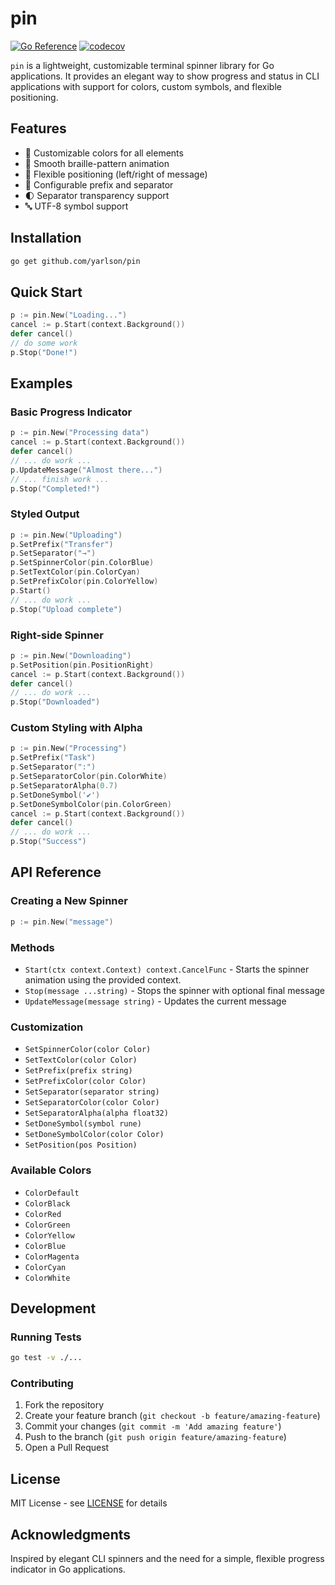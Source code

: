 # pin

[![Go Reference](https://pkg.go.dev/badge/github.com/yarlson/pin.svg)](https://pkg.go.dev/github.com/yarlson/pin)
[![codecov](https://codecov.io/gh/yarlson/pin/branch/main/graph/badge.svg)](https://codecov.io/gh/yarlson/pin)

`pin` is a lightweight, customizable terminal spinner library for Go applications. It provides an elegant way to show progress and status in CLI applications with support for colors, custom symbols, and flexible positioning.

## Features

- 🎨 Customizable colors for all elements
- 🔄 Smooth braille-pattern animation
- 🎯 Flexible positioning (left/right of message)
- 💫 Configurable prefix and separator
- 🌓 Separator transparency support
- 🔤 UTF-8 symbol support

## Installation

```bash
go get github.com/yarlson/pin
```

## Quick Start

```go
p := pin.New("Loading...")
cancel := p.Start(context.Background())
defer cancel()
// do some work
p.Stop("Done!")
```

## Examples

### Basic Progress Indicator

```go
p := pin.New("Processing data")
cancel := p.Start(context.Background())
defer cancel()
// ... do work ...
p.UpdateMessage("Almost there...")
// ... finish work ...
p.Stop("Completed!")
```

### Styled Output

```go
p := pin.New("Uploading")
p.SetPrefix("Transfer")
p.SetSeparator("→")
p.SetSpinnerColor(pin.ColorBlue)
p.SetTextColor(pin.ColorCyan)
p.SetPrefixColor(pin.ColorYellow)
p.Start()
// ... do work ...
p.Stop("Upload complete")
```

### Right-side Spinner

```go
p := pin.New("Downloading")
p.SetPosition(pin.PositionRight)
cancel := p.Start(context.Background())
defer cancel()
// ... do work ...
p.Stop("Downloaded")
```

### Custom Styling with Alpha

```go
p := pin.New("Processing")
p.SetPrefix("Task")
p.SetSeparator(":")
p.SetSeparatorColor(pin.ColorWhite)
p.SetSeparatorAlpha(0.7)
p.SetDoneSymbol('✔')
p.SetDoneSymbolColor(pin.ColorGreen)
cancel := p.Start(context.Background())
defer cancel()
// ... do work ...
p.Stop("Success")
```

## API Reference

### Creating a New Spinner

```go
p := pin.New("message")
```

### Methods

- `Start(ctx context.Context) context.CancelFunc` - Starts the spinner animation using the provided context.
- `Stop(message ...string)` - Stops the spinner with optional final message
- `UpdateMessage(message string)` - Updates the current message

### Customization

- `SetSpinnerColor(color Color)`
- `SetTextColor(color Color)`
- `SetPrefix(prefix string)`
- `SetPrefixColor(color Color)`
- `SetSeparator(separator string)`
- `SetSeparatorColor(color Color)`
- `SetSeparatorAlpha(alpha float32)`
- `SetDoneSymbol(symbol rune)`
- `SetDoneSymbolColor(color Color)`
- `SetPosition(pos Position)`

### Available Colors

- `ColorDefault`
- `ColorBlack`
- `ColorRed`
- `ColorGreen`
- `ColorYellow`
- `ColorBlue`
- `ColorMagenta`
- `ColorCyan`
- `ColorWhite`

## Development

### Running Tests

```bash
go test -v ./...
```

### Contributing

1. Fork the repository
2. Create your feature branch (`git checkout -b feature/amazing-feature`)
3. Commit your changes (`git commit -m 'Add amazing feature'`)
4. Push to the branch (`git push origin feature/amazing-feature`)
5. Open a Pull Request

## License

MIT License - see [LICENSE](LICENSE) for details

## Acknowledgments

Inspired by elegant CLI spinners and the need for a simple, flexible progress indicator in Go applications.
